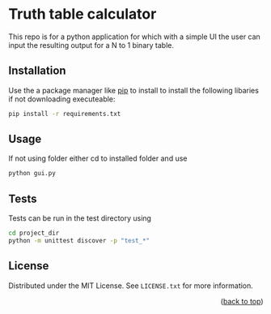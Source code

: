 # Truth table calculator

This repo is for a python application for which with a simple UI the user can input the resulting output for a N to 1 binary table. 

## Installation

Use the a package manager like [pip](https://pip.pypa.io/en/stable/) to install to install the following libaries if not downloading executeable:

```bash
pip install -r requirements.txt
```

## Usage
If not using folder either cd to installed folder and use 
```cmd
python gui.py
```

## Tests

Tests can be run in the test directory using 
``` bash
cd project_dir
python -m unittest discover -p "test_*"
```


## License

Distributed under the MIT License. See `LICENSE.txt` for more information.

<p align="right">(<a href="#readme-top">back to top</a>)</p>
